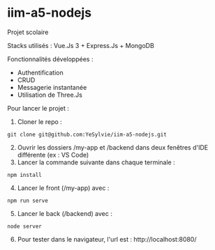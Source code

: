 # iim-a5-nodejs
Projet scolaire 

Stacks utilisés : Vue.Js 3 + Express.Js + MongoDB 

Fonctionnalités développées : 
- Authentification 
- CRUD 
- Messagerie instantanée 
- Utilisation de Three.Js

Pour lancer le projet : 

1. Cloner le repo :
```
git clone git@github.com:YeSylvie/iim-a5-nodejs.git
```
2. Ouvrir les dossiers /my-app et /backend dans deux fenêtres d'IDE différente (ex : VS Code)
3. Lancer la commande suivante dans chaque terminale : 
```
npm install
```
4. Lancer le front (/my-app) avec : 
```
npm run serve
```
5. Lancer le back (/backend) avec : 
```
node server
```
6. Pour tester dans le navigateur, l'url est : http://localhost:8080/

